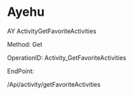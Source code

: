 #     Ayehu


AY ActivityGetFavoriteActivities

Method: Get

OperationID: Activity_GetFavoriteActivities

EndPoint:

/Api/activity/getFavoriteActivities
